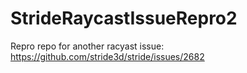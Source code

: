 # StrideRaycastIssueRepro2
Repro repo for another racyast issue: https://github.com/stride3d/stride/issues/2682
